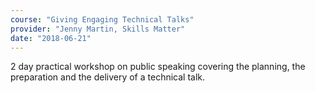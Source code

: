 ```yaml
---
course: "Giving Engaging Technical Talks"
provider: "Jenny Martin, Skills Matter"
date: "2018-06-21"
---
```


2 day practical workshop on public speaking covering the planning, the preparation
and the delivery of a technical talk.
